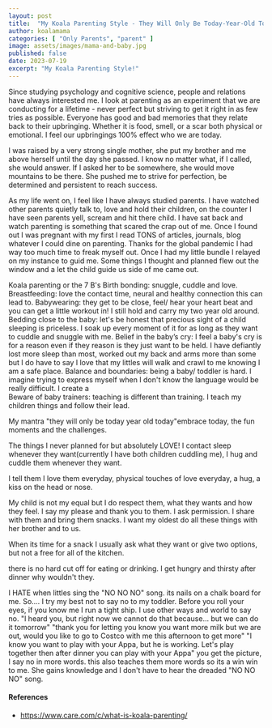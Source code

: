 ```yaml
---
layout: post
title:  "My Koala Parenting Style - They Will Only Be Today-Year-Old Today"
author: koalamama
categories: [ "Only Parents", "parent" ]
image: assets/images/mama-and-baby.jpg
published: false
date: 2023-07-19
excerpt: "My Koala Parenting Style!"
---
```


Since studying psychology and cognitive science, people and relations have always interested me. I look at parenting as an experiment that we are conducting for a lifetime - never perfect but striving to get it right in as few tries as possible. Everyone has good and bad memories that they relate back to their upbringing. Whether it is food, smell, or a scar both physical or emotional. I feel our upbringings 100% effect who we are today. 

I was raised by a very strong single mother, she put my brother and me above herself until the day she passed. I know no matter what, if I called, she would answer. If I asked her to be somewhere, she would move mountains to be there.  She pushed me to strive for perfection, be determined and persistent to reach success. 

As my life went on, I feel like I have always studied parents. I have watched other parents quietly talk to, love and hold their children, on the counter I have seen parents yell, scream and hit there child. I have sat back and watch parenting is something that scared the crap out of me. Once I found out I was pregnant with my first I read TONS of articles, journals, blog whatever I could dine on parenting. Thanks for the global pandemic I had way too much time to freak myself out. Once I had my little bundle I relayed on my instance to guid me. Some things I thought and planned flew out the window and a let the child guide us side of me came out.  

Koala parenting or the 7 B's 
Birth bonding: snuggle, cuddle and love. 
Breastfeeding: love the contact time,  neural and healthy connection this can lead to. 
Babywearing: they get to be close, feel/ hear your heart beat and you can get a little workout in! I still hold and carry my two year old around. 
Bedding close to the baby: let's be honest that precious sight of a child sleeping is priceless. I soak up every moment of it for as long as they want to cuddle and snuggle with me. 
Belief in the baby’s cry: I feel a baby's cry is for a  reason even if they reason is they just want to be held. I have defiantly lost more sleep than most, worked out my back and arms more than some but I do have to say I love that my littles will walk and crawl to me knowing I am a safe place. 
Balance and boundaries: being a baby/ toddler is hard. I imagine trying to express myself when I don't know the language would be really difficult. I create a  
Beware of baby trainers: teaching is different than training. I teach my children things and follow their lead. 

My mantra "they will only be today year old today"embrace today, the fun moments and the challenges. 

The things I never planned for but absolutely LOVE! 
I contact sleep whenever they want(currently I have both children cuddling me), I hug and cuddle them whenever they want. 

I tell them I love them everyday, physical touches of love everyday, a hug, a kiss on the head or nose. 

My child is not my equal but I do respect them, what they wants and how they feel.  I say my please and thank you to them. I ask permission. I share with them and bring them  snacks. I want my oldest do all these things with her brother and to us. 

When its time for a snack I usually ask what they want or give two options, but not a free for all of the kitchen. 

there is no hard cut off for eating or drinking. I get hungry and thirsty after dinner why wouldn't they. 

I HATE when littles sing the  "NO NO NO" song. its nails on a chalk board for me. So.... I try my best not to say no to my toddler. Before you roll your eyes, if you know me I run a tight ship. I use other ways and world to say no. "I heard you, but right now we cannot do that because... but we can do it tomorrow" "thank you for letting you know you want more milk but we are out, would you like to go to Costco with me this afternoon to get more" "I know you want to play with your Appa, but he is working. Let's play together then after dinner you can play with your Appa" you get the picture, I say no in more words. this also teaches them more words so its a win win to me. She gains knowledge and I don't have to hear the dreaded "NO NO NO" song. 


#### References

- https://www.care.com/c/what-is-koala-parenting/
